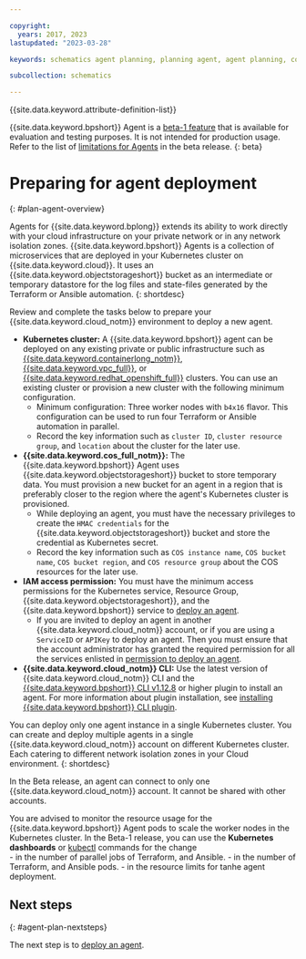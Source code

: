 ```yaml
---

copyright:
  years: 2017, 2023
lastupdated: "2023-03-28"

keywords: schematics agent planning, planning agent, agent planning, command-line, api, ui

subcollection: schematics

---
```


{{site.data.keyword.attribute-definition-list}}

{{site.data.keyword.bpshort}} Agent is a [beta-1 feature](/docs/schematics?topic=schematics-agent-beta-limitations) that is available for evaluation and testing purposes. It is not intended for production usage. Refer to the list of [limitations for Agents](/docs/schematics?topic=schematics-agent-beta-limitations#sc-agent-beta-limitation) in the beta release.
{: beta}

# Preparing for agent deployment
{: #plan-agent-overview}


Agents for {{site.data.keyword.bplong}} extends its ability to work directly with your cloud infrastructure on your private network or in any network isolation zones. {{site.data.keyword.bpshort}} Agents is a collection of microservices that are deployed in your Kubernetes cluster on {{site.data.keyword.cloud}}. It uses an {{site.data.keyword.objectstorageshort}} bucket as an intermediate or temporary datastore for the log files and state-files generated by the Terraform or Ansible automation.
{: shortdesc}

Review and complete the tasks below to prepare your {{site.data.keyword.cloud_notm}} environment to deploy a new agent.

- **Kubernetes cluster:** A {{site.data.keyword.bpshort}} agent can be deployed on any existing private or public infrastructure such as [{{site.data.keyword.containerlong_notm}}](/docs/containers?topic=containers-clusters), [{{site.data.keyword.vpc_full}}](/docs/openshift?topic=openshift-cluster-create-vpc-gen2&interface=ui), or [{{site.data.keyword.redhat_openshift_full}}](/openshift?topic=openshift-clusters) clusters. You can use an existing cluster or provision a new cluster with the following minimum configuration.
   - Minimum configuration: Three worker nodes with `b4x16` flavor. This configuration can be used to run four Terraform or Ansible automation in parallel.
   - Record the key information such as `cluster ID`, `cluster resource group`,  and `location` about the cluster for the later use.
- **{{site.data.keyword.cos_full_notm}}:** The {{site.data.keyword.bpshort}} Agent uses {{site.data.keyword.objectstorageshort}} bucket to store temporary data. You must provision a new bucket for an agent in a region that is preferably closer to the region where the agent's Kubernetes cluster is provisioned.
    - While deploying an agent, you must have the necessary privileges to create the `HMAC credentials` for the {{site.data.keyword.objectstorageshort}} bucket and store the credential as Kubernetes secret.
    - Record the key information such as `COS instance name`, `COS bucket name`, `COS bucket region`, and `COS resource group` about the COS resources for the later use.
- **IAM access permission:** You must have the minimum access permissions for the Kubernetes service, Resource Group, {{site.data.keyword.objectstorageshort}}, and the {{site.data.keyword.bpshort}} service to [deploy an agent](/docs/schematics?topic=schematics-deploy-agent-overview&interface=cli).
    - If you are invited to deploy an agent in another {{site.data.keyword.cloud_notm}} account, or if you are using a `ServiceID` or `APIKey` to deploy an agent. Then you must ensure that the account administrator has granted the required permission for all the services enlisted in [permission to deploy an agent](/docs/schematics?topic=schematics-access#agent-permissions).
- **{{site.data.keyword.cloud_notm}} CLI:** Use the latest version of {{site.data.keyword.cloud_notm}} CLI and the [{{site.data.keyword.bpshort}} CLI v1.12.8](/docs/schematics?topic=schematics-setup-cli#install-schematics-plugin) or higher plugin to install an agent. For more information about plugin installation, see [installing {{site.data.keyword.bpshort}} CLI plugin](/docs/schematics?topic=schematics-setup-cli#install-schematics-plugin).

You can deploy only one agent instance in a single Kubernetes cluster. You can create and deploy multiple agents in a single {{site.data.keyword.cloud_notm}} account on different Kubernetes cluster. Each catering to different network isolation zones in your Cloud environment.
{: shortdesc}

In the Beta release, an agent can connect to only one {{site.data.keyword.cloud_notm}} account. It cannot be shared with other accounts.

You are advised to monitor the resource usage for the {{site.data.keyword.bpshort}} Agent pods to scale the worker nodes in the Kubernetes cluster. In the Beta-1 release, you can use the **Kubernetes dashboards** or [kubectl](/docs/containers?topic=containers-cs_cli_install#kubectl) commands for the change  
    - in the number of parallel jobs of Terraform, and Ansible.
    - in the number of Terraform, and Ansible pods.
    - in the resource limits for tanhe agent deployment.


## Next steps
{: #agent-plan-nextsteps}

The next step is to [deploy an agent](/docs/schematics?topic=schematics-deploy-agent-overview).
